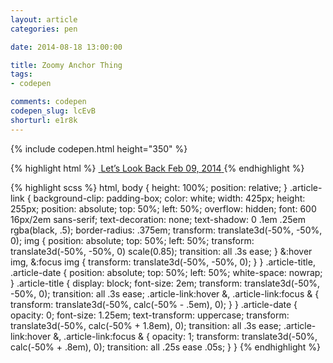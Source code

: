 ```yaml
---
layout: article
categories: pen

date: 2014-08-18 13:00:00

title: Zoomy Anchor Thing
tags:
- codepen

comments: codepen
codepen_slug: lcEvB
shorturl: e1r8k
---
```



{% include codepen.html height="350" %}

{% highlight html %}
<a href="#" class="article-link">
  <img src="http://chrisburnell.com/images/banners/lets-look-back_mobile.png" alt="">
  <span class="article-title">Let’s Look Back</span>
  <time class="article-date" datetime="2014-02-09T02:19:00+00:00">Feb 09, 2014</time>
</a>
{% endhighlight %}

{% highlight scss %}
html,
body {
  height: 100%;
  position: relative;
}
.article-link {
  background-clip: padding-box;
  color: white;
  width: 425px;
  height: 255px;
  position: absolute;
  top: 50%;
  left: 50%;
  overflow: hidden;
  font: 600 16px/2em sans-serif;
  text-decoration: none;
  text-shadow: 0 .1em .25em rgba(black, .5);
  border-radius: .375em;
  transform: translate3d(-50%, -50%, 0);
  img {
    position: absolute;
    top: 50%;
    left: 50%;
    transform: translate3d(-50%, -50%, 0) scale(0.85);
    transition: all .3s ease;
  }
  &:hover img,
  &:focus img {
    transform: translate3d(-50%, -50%, 0);
  }
}
.article-title,
.article-date {
  position: absolute;
  top: 50%;
  left: 50%;
  white-space: nowrap;
}
.article-title {
  display: block;
  font-size: 2em;
  transform: translate3d(-50%, -50%, 0);
  transition: all .3s ease;
  .article-link:hover &,
  .article-link:focus & {
    transform: translate3d(-50%, calc(-50% - .5em), 0);
  }
}
.article-date {
  opacity: 0;
  font-size: 1.25em;
  text-transform: uppercase;
  transform: translate3d(-50%, calc(-50% + 1.8em), 0);
  transition: all .3s ease;
  .article-link:hover &,
  .article-link:focus & {
    opacity: 1;
    transform: translate3d(-50%, calc(-50% + .8em), 0);
    transition: all .25s ease .05s;
  }
}
{% endhighlight %}

